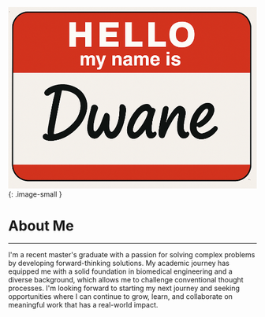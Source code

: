 ![Name Tag](/assets/images/nametag.png){: .image-small }

# About Me

---
I'm a recent master's graduate with a passion for solving complex problems by developing forward-thinking solutions. My academic journey has equipped me with a solid foundation in biomedical engineering and a diverse background, which allows me to challenge conventional thought processes. I'm looking forward to starting my next journey and seeking opportunities where I can continue to grow, learn, and collaborate on meaningful work that has a real-world impact.
